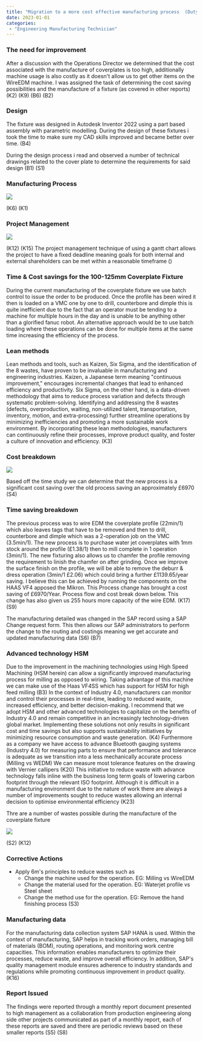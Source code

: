```yaml
---
title: "Migration to a more cost effective manufacturing process  (Duty 9)"
date: 2023-01-01
categories:
 - "Engineering Manufacturing Technician"
---
```



### The need for improvement 
After a discussion with the Operations Director we determined that the cost associated with the manufacture of coverplates is too high, additionally machine usage is also costly as it doesn't allow us to get other items on the WireEDM machine. I was assigned the task of determining the cost saving possibilities and the manufacture of a fixture (as covered in other reports) (K2) (K9) (B6) (B2)

### Design
The fixture was designed in Autodesk Inventor 2022 using a part based assembly with parametric modelling. During the design of these fixtures i took the time to make sure my CAD skills improved and became better over time. (B4)

During the design process i read and observed a number of technical drawings related to the cover plate to determine the requirements for said design (B1) (S1)


### Manufacturing Process 
![](https://i.imgur.com/oDEisSP.png)

(K6) (K1)


### Project Management
![](https://i.imgur.com/SJV6J5p.png)

(K12) (K15)
The project management technique of using a gantt chart allows the project to have a fixed deadline meaning goals for both internal and external shareholders can be met within a reasonable timeframe ()

### Time & Cost savings for the 100-125mm Coverplate Fixture
During the current manufacturing of the coverplate fixture we use batch control to issue the order to be produced. Once the profile has been wired it then is loaded on a VMC one by one to drill, counterbore and dimple this is quite inefficient due to the fact that an operator must be tending to a machine for multiple hours in the day and is unable to be anything other than a glorified fanuc robot. An alternative approach would be to use batch loading where these operations can be done for multiple items at the same time increasing the efficiency of the process.

### Lean methods
Lean methods and tools, such as Kaizen, Six Sigma, and the identification of the 8 wastes, have proven to be invaluable in manufacturing and engineering industries. Kaizen, a Japanese term meaning "continuous improvement," encourages incremental changes that lead to enhanced efficiency and productivity. Six Sigma, on the other hand, is a data-driven methodology that aims to reduce process variation and defects through systematic problem-solving. Identifying and addressing the 8 wastes (defects, overproduction, waiting, non-utilized talent, transportation, inventory, motion, and extra-processing) further streamline operations by minimizing inefficiencies and promoting a more sustainable work environment. By incorporating these lean methodologies, manufacturers can continuously refine their processes, improve product quality, and foster a culture of innovation and efficiency. 
(K3)


### Cost breakdown 

![](https://i.imgur.com/0CuJUmn.png)

Based off the time study we can determine that the new process is a significant cost saving over the old process saving an approximately £6970 (S4)

### Time saving breakdown

The previous process was to wire EDM the coverplate profile (22min/1) which also leaves tags that have to be removed and then to drill, counterbore and dimple which was a 2-operation job on the VMC (3.5min/1). The new process is to purchase water jet coverplates with 1mm stock around the profile (£1.38/1) then to mill complete in 1 operation (3min/1). The new fixturing also allows us to chamfer the profile removing the requirement to linish the chamfer on after grinding. Once we improve the surface finish on the profile, we will be able to remove the deburr & dress operation (3min/1 £2.06) which could bring a further £1139.65/year saving. I believe this can be achieved by running the components on the HAAS VF4 apposed the Mikron. This Process change has brought a cost saving of £6970/Year. Process flow and cost break down below. This change has also given us 255 hours more capacity of the wire EDM. (K17) (S9)

The manufacturing detailed was changed in the SAP record using a SAP Change request form. This then allows our SAP administrators to perform the change to the routing and costings meaning we get accurate and updated manufacturing data (S6) (B7)


### Advanced technology HSM
Due to the improvement in the machining technologies using High Speed Machining (HSM herein) can allow a significantly improved manufacturing process for milling as opposed to wiring. Taking advantage of this machine we can make use of the Haas VF4SS which has support for HSM for high feed milling
(B3)
In the context of Industry 4.0, manufacturers can monitor and control their processes in real-time, leading to reduced waste, increased efficiency, and better decision-making. I recommend that we adopt HSM and other advanced technologies to capitalize on the benefits of Industry 4.0 and remain competitive in an increasingly technology-driven global market. Implementing these solutions not only results in significant cost and time savings but also supports sustainability initiatives by minimizing resource consumption and waste generation.
(K4)
Furthermore as a company we have access to advance Bluetooth gauging systems (Industry 4.0) for measuring parts to ensure that performance and tolerance is adequate as we transition into a less mechanically accurate process (Milling vs WEDM) We can measure most tolerance features on the drawing with Vernier callipers 
(K20)
This initiative to reduce waste with advance technology falls inline with the business long term goals of lowering carbon footprint through the relevant ISO footprint. Although it is difficult in a manufacturing environment due to the nature of work there are always a number of improvements sought to reduce wastes allowing an internal decision to optimise environmental efficiency (K23)

Thre are a number of wastes possible during the manufacture of the coverplate fixture 

![](https://i.imgur.com/LOVtESK.png)

(S2) (K12)

### Corrective Actions 
- Apply 6m's principles to reduce wastes such as 
	- Change the machine used for the operation. EG: Milling vs WireEDM
	- Change the material used for the operation. EG: Waterjet profile vs Steel sheet
	- Change the method use for the operation. EG: Remove the hand finishing process
(S3)


### Manufacturing data
For the manufacturing data collection system SAP HANA is used.
Within the context of manufacturing, SAP helps in tracking work orders, managing bill of materials (BOM), routing operations, and monitoring work centre capacities. This information enables manufacturers to optimize their processes, reduce waste, and improve overall efficiency. In addition, SAP's quality management module ensures adherence to industry standards and regulations while promoting continuous improvement in product quality.
(K16)


### Report Issued
The findings were reported through a monthly report document presented to high management as a collaboration from production engineering along side other projects communicated as part of a monthly report, each of these reports are saved and there are periodic reviews based on these smaller reports (S5) (S8)